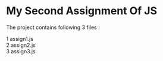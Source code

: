 # My Second Assignment Of JS
The project contains following 3 files :

1 assign1.js    
2 assign2.js    
3 assign3.js      
